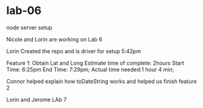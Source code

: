 # lab-06
node server setup

Nicole and Lorin are working on Lab 6

Lorin Created the repo and is driver for setup 5:42pm

Feature 1: Obtain Lat and Long
Estimate time of complete: 2hours
Start Time: 6:25pm
End Time: 7:29pm;
Actual time needed:1 hour 4 min;

Connor helped explain how toDateString works and helped us finish feature 2

Lorin and Jerome LAb 7

